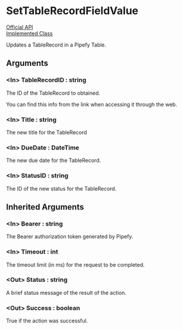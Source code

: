 # SetTableRecordFieldValue

[Official API](https://api-docs.pipefy.com/reference/mutations/updateTableRecordFieldValue/)  
[Implemented Class](../Capgemini.Pipefy/TableRecord/UpdateTableRecordFieldValue.cs)

Updates a TableRecord in a Pipefy Table.

## Arguments

### &lt;In&gt; TableRecordID : string

The ID of the TableRecord to obtained.

You can find this info from the link when accessing it through the web.

### &lt;In&gt; Title : string

The new title for the TableRecord

### &lt;In&gt; DueDate : DateTime

The new due date for the TableRecord.

### &lt;In&gt; StatusID : string

The ID of the new status for the TableRecord.

## Inherited Arguments

### &lt;In&gt; Bearer : string

The Bearer authorization token generated by Pipefy.

### &lt;In&gt; Timeout : int

The timeout limit (in ms) for the request to be completed.

### &lt;Out&gt; Status : string

A brief status message of the result of the action.

### &lt;Out&gt; Success : boolean

True if the action was successful.